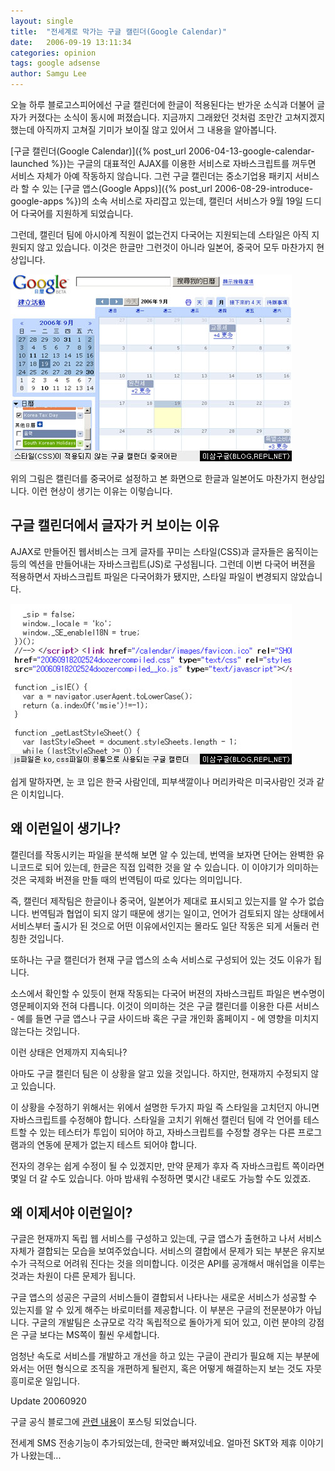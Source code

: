 ```yaml
---
layout: single
title:  "전세계로 막가는 구글 캘린더(Google Calendar)"
date:   2006-09-19 13:11:34
categories: opinion
tags: google adsense
author: Samgu Lee
---
```

오늘 하루 블로고스피어에선 구글 캘린더에 한글이 적용된다는 반가운 소식과 더불어 글자가 커졌다는 소식이 동시에 퍼졌습니다. 지금까지 그래왔던 것처럼 조만간 고쳐지겠지 했는데 아직까지 고쳐질 기미가 보이질 않고 있어서 그 내용을 알아봅니다.

[구글 캘린더(Google Calendar)]({% post_url 2006-04-13-google-calendar-launched %})는 구글의 대표적인 AJAX를 이용한 서비스로 자바스크립트를 꺼두면 서비스 자체가 아예 작동하지 않습니다. 그런 구글 캘린더는 중소기업용 패키지 서비스라 할 수 있는 [구글 앱스(Google Apps)]({% post_url 2006-08-29-introduce-google-apps %})의 소속 서비스로 자리잡고 있는데, 캘린더 서비스가 9월 19일 드디어 다국어를 지원하게 되었습니다.

그런데, 캘린더 팀에 아시아계 직원이 없는건지 다국어는 지원되는데 스타일은 아직 지원되지 않고 있습니다. 이것은 한글만 그런것이 아니라 일본어, 중국어 모두 마찬가지 현상입니다.

![구글 캘린더 스타일이 맞지 않는 중국어 페이지](/assets/calendar_unstyle_china.jpg)

위의 그림은 캘린더를 중국어로 설정하고 본 화면으로 한글과 일본어도 마찬가지 현상입니다. 이런 현상이 생기는 이유는 이렇습니다.

## 구글 캘린더에서 글자가 커 보이는 이유

AJAX로 만들어진 웹서비스는 크게 글자를 꾸미는 스타일(CSS)과 글자들은 움직이는 등의 엑션을 만들어내는 자바스크립트(JS)로 구성됩니다. 그런데 이번 다국어 버젼을 적용하면서 자바스크립트 파일은 다국어화가 됐지만, 스타일 파일이 변경되지 않았습니다.

![다국어 변환이 안된 CSS파일](/assets/calendar_js_css.jpg)

쉽게 말하자면, 눈 코 입은 한국 사람인데, 피부색깔이나 머리카락은 미국사람인 것과 같은 이치입니다.

## 왜 이런일이 생기나?

캘린더를 작동시키는 파일을 분석해 보면 알 수 있는데, 번역을 보자면 단어는 완벽한 유니코드로 되어 있는데, 한글은 직접 입력한 것을 알 수 있습니다. 이 이야기가 의미하는 것은 국제화 버젼을 만들 때의 번역팀이 따로 있다는 의미입니다.

즉, 캘린더 제작팀은 한글이나 중국어, 일본어가 제대로 표시되고 있는지를 알 수가 없습니다. 번역팀과 협업이 되지 않기 때문에 생기는 일이고, 언어가 검토되지 않는 상태에서 서비스부터 출시가 된 것으로 어떤 이유에서인지는 몰라도 일단 작동은 되게 서둘러 런칭한 것입니다.

또하나는 구글 캘린더가 현재 구글 앱스의 소속 서비스로 구성되어 있는 것도 이유가 됩니다.

소스에서 확인할 수 있듯이 현재 작동되는 다국어 버젼의 자바스크립트 파일은 변수명이 영문페이지와 전혀 다릅니다. 이것이 의미하는 것은 구글 캘린더를 이용한 다른 서비스 - 예를 들면 구글 앱스나 구글 사이드바 혹은 구글 개인화 홈페이지 - 에 영향을 미치지 않는다는 것입니다.

이런 상태은 언제까지 지속되나?

아마도 구글 캘린더 팀은 이 상황을 알고 있을 것입니다. 하지만, 현재까지 수정되지 않고 있습니다.

이 상황을 수정하기 위해서는 위에서 설명한 두가지 파일 즉 스타일을 고치던지 아니면 자바스크립트를 수정해야 합니다. 스타일을 고치기 위해선 캘린더 팀에 각 언어를 테스트할 수 있는 테스터가 투입이 되어야 하고, 자바스크립트를 수정할 경우는 다른 프로그램과의 연동에 문제가 없는지 테스트 되어야 합니다.

전자의 경우는 쉽게 수정이 될 수 있겠지만, 만약 문제가 후자 즉 자바스크립트 쪽이라면 몇일 더 갈 수도 있습니다. 아마 밤새워 수정하면 몇시간 내로도 가능할 수도 있겠죠.

## 왜 이제서야 이런일이?

구글은 현재까지 독립 웹 서비스를 구성하고 있는데, 구글 앱스가 출현하고 나서 서비스 자체가 결합되는 모습을 보여주었습니다. 서비스의 결합에서 문제가 되는 부분은 유지보수가 극적으로 어려워 진다는 것을 의미합니다. 이것은 API를 공개해서 매쉬업을 이루는 것과는 차원이 다른 문제가 됩니다.

구글 앱스의 성공은 구글의 서비스들이 결합되서 나타나는 새로운 서비스가 성공할 수 있는지를 알 수 있게 해주는 바로미터를 제공합니다. 이 부분은 구글의 전문분야가 아닙니다. 구글의 개발팀은 소규모로 각각 독립적으로 돌아가게 되어 있고, 이런 분야의 강점은 구글 보다는 MS쪽이 훨씬 우세합니다.

엄청난 속도로 서비스를 개발하고 개선을 하고 있는 구글이 관리가 필요해 지는 부분에 와서는 어떤 형식으로 조직을 개편하게 될런지, 혹은 어떻게 해결하는지 보는 것도 자뭇 흥미로운 일입니다.

Update 20060920

구글 공식 블로그에 [관련 내용](http://googleblog.blogspot.com/2006/09/time-travel.html)이 포스팅 되었습니다.

전세계 SMS 전송기능이 추가되었는데, 한국만 빠져있네요. 얼마전 SKT와 제휴 이야기가 나왔는데...
